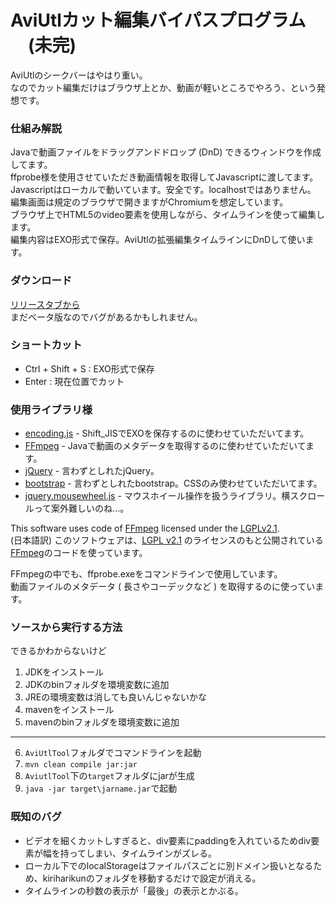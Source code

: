 # AviUtlカット編集バイパスプログラム 　(未完)

AviUtlのシークバーはやはり重い。   
なのでカット編集だけはブラウザ上とか、動画が軽いところでやろう、という発想です。   

### 仕組み解説

Javaで動画ファイルをドラッグアンドドロップ (DnD) できるウィンドウを作成してます。   
ffprobe様を使用させていただき動画情報を取得してJavascriptに渡してます。   
Javascriptはローカルで動いています。安全です。localhostではありません。   
編集画面は規定のブラウザで開きますがChromiumを想定しています。   
ブラウザ上でHTML5のvideo要素を使用しながら、タイムラインを使って編集します。   
編集内容はEXO形式で保存。AviUtlの拡張編集タイムラインにDnDして使います。

### ダウンロード

[リリースタブから](https://github.com/tkgwku/cut-into-exo/releases)   
まだベータ版なのでバグがあるかもしれません。  

### ショートカット

* Ctrl + Shift + S : EXO形式で保存   
* Enter : 現在位置でカット   

### 使用ライブラリ様
- [encoding.js](https://github.com/polygonplanet/encoding.js) - Shift_JISでEXOを保存するのに使わせていただいてます。
- [FFmpeg](https://www.ffmpeg.org/) - Javaで動画のメタデータを取得するのに使わせていただいてます。
- [jQuery](https://jquery.com/) - 言わずとしれたjQuery。
- [bootstrap](https://getbootstrap.com/) - 言わずとしれたbootstrap。CSSのみ使わせていただいてます。
- [jquery.mousewheel.js](https://github.com/jquery/jquery-mousewheel) - マウスホイール操作を扱うライブラリ。横スクロールって案外難しいのね...。

This software uses code of [FFmpeg](http://ffmpeg.org) licensed under the [LGPLv2.1](http://www.gnu.org/licenses/old-licenses/lgpl-2.1.html).   
(日本語訳) このソフトウェアは、[LGPL v2.1](http://www.gnu.org/licenses/old-licenses/lgpl-2.1.html) のライセンスのもと公開されている[FFmpeg](http://ffmpeg.org)のコードを使っています。   

FFmpegの中でも、ffprobe.exeをコマンドラインで使用しています。   
動画ファイルのメタデータ ( 長さやコーデックなど ) を取得するのに使っています。   

### ソースから実行する方法

できるかわからないけど

1. JDKをインストール
2. JDKのbinフォルダを環境変数に追加
3. JREの環境変数は消しても良いんじゃないかな
4. mavenをインストール
5. mavenのbinフォルダを環境変数に追加
---
6. `AviUtlTool`フォルダでコマンドラインを起動
7. ```mvn clean compile jar:jar```
8. `AviutlTool`下の`target`フォルダにjarが生成
9. ```java -jar target\jarname.jar```で起動

### 既知のバグ

- ビデオを細くカットしすぎると、div要素にpaddingを入れているためdiv要素が幅を持ってしまい、タイムラインがズレる。   
- ローカル下でのlocalStorageはファイルパスごとに別ドメイン扱いとなるため、kiriharikunのフォルダを移動するだけで設定が消える。
- タイムラインの秒数の表示が「最後」の表示とかぶる。

